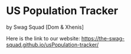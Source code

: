 # US Population Tracker
by Swag Squad [Dom & Xhenis]

Here is the link to our website: https://the-swag-squad.github.io/usPopulation-tracker/
